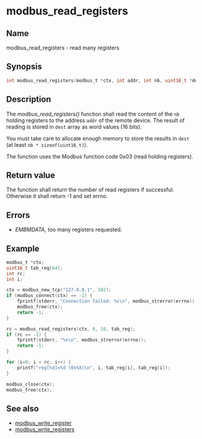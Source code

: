 # modbus_read_registers

## Name

modbus_read_registers - read many registers

## Synopsis

```c
int modbus_read_registers(modbus_t *ctx, int addr, int nb, uint16_t *dest);
```

## Description

The *modbus_read_registers()* function shall read the content of the `nb`
holding registers to the address `addr` of the remote device. The result of
reading is stored in `dest` array as word values (16 bits).

You must take care to allocate enough memory to store the results in `dest`
(at least `nb * sizeof(uint16_t)`).

The function uses the Modbus function code 0x03 (read holding registers).

## Return value

The function shall return the number of read registers
if successful. Otherwise it shall return -1 and set errno.

## Errors

- *EMBMDATA*, too many registers requested.

## Example

```c
modbus_t *ctx;
uint16_t tab_reg[64];
int rc;
int i;

ctx = modbus_new_tcp("127.0.0.1", 502);
if (modbus_connect(ctx) == -1) {
    fprintf(stderr, "Connection failed: %s\n", modbus_strerror(errno));
    modbus_free(ctx);
    return -1;
}

rc = modbus_read_registers(ctx, 0, 10, tab_reg);
if (rc == -1) {
    fprintf(stderr, "%s\n", modbus_strerror(errno));
    return -1;
}

for (i=0; i < rc; i++) {
    printf("reg[%d]=%d (0x%X)\n", i, tab_reg[i], tab_reg[i]);
}

modbus_close(ctx);
modbus_free(ctx);
```

## See also

- [modbus_write_register](modbus_write_register.md)
- [modbus_write_registers](modbus_write_registers.md)
